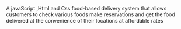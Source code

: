 A javaScript ,Html and Css food-based delivery system that allows customers to check various foods   make reservations and get the food delivered  at the convenience of their locations at affordable rates



